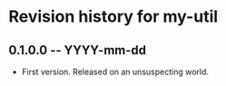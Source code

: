 # Revision history for my-util

## 0.1.0.0  -- YYYY-mm-dd

* First version. Released on an unsuspecting world.
